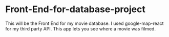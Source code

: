 # Front-End-for-database-project

<p>
	This will be the Front End for my movie database. I used google-map-react for my third party API. This app lets you see where a movie was filmed.
</p>
